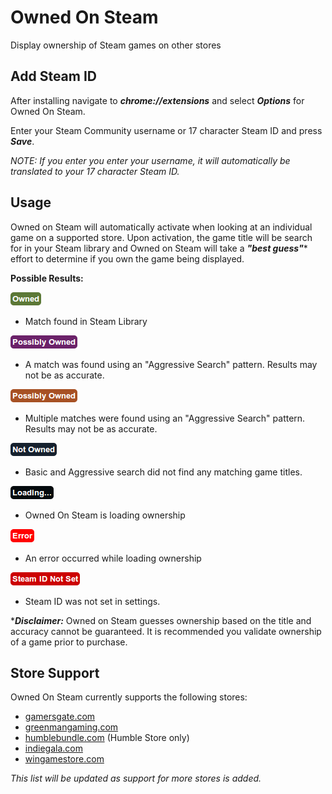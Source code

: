 # Owned On Steam
Display ownership of Steam games on other stores

## Add Steam ID
After installing navigate to ***chrome://extensions*** and select ***Options***
for Owned On Steam.

Enter your Steam Community username or 17 character Steam ID and press ***Save***.

*NOTE: If you enter you enter your username, it will automatically be translated
to your 17 character Steam ID.*

## Usage
Owned on Steam will automatically activate when looking at an individual game
on a supported store.  Upon activation, the game title will be search for in
your Steam library and Owned on Steam will take a ***"best guess"***\* effort
to determine if you own the game being displayed.

**Possible Results:**

![Owned](https://raw.githubusercontent.com/Skylark95/Owned-On-Steam/master/images/results/owned.png "Owned")
* Match found in Steam Library

![Possibly Owned](https://raw.githubusercontent.com/Skylark95/Owned-On-Steam/master/images/results/possibly_owned.png "Possibly Owned")
* A match was found using an "Aggressive Search" pattern.  Results may not be as accurate.

![Possibly Owned Multi](https://raw.githubusercontent.com/Skylark95/Owned-On-Steam/master/images/results/possibly_owned_multi.png "Possibly Owned Multi")
* Multiple matches were found using an "Aggressive Search" pattern.  Results may not be as accurate.

![Not Owned](https://raw.githubusercontent.com/Skylark95/Owned-On-Steam/master/images/results/not_owned.png "Not Owned")
* Basic and Aggressive search did not find any matching game titles.

![Loading](https://raw.githubusercontent.com/Skylark95/Owned-On-Steam/master/images/results/loading.png "Loading")
* Owned On Steam is loading ownership

![Error](https://raw.githubusercontent.com/Skylark95/Owned-On-Steam/master/images/results/error.png "Error")
* An error occurred while loading ownership

![Steam ID Not Set](https://raw.githubusercontent.com/Skylark95/Owned-On-Steam/master/images/results/steamid_error.png "Steam ID Not Set")
* Steam ID was not set in settings.

\****Disclaimer:*** Owned on Steam guesses ownership based on the title and accuracy
cannot be guaranteed.  It is recommended you validate ownership of a game prior to purchase.

## Store Support
Owned On Steam currently supports the following stores:

* [gamersgate.com](http://www.gamersgate.com/)
* [greenmangaming.com](http://www.greenmangaming.com/)
* [humblebundle.com](https://www.humblebundle.com/store) (Humble Store only)
* [indiegala.com](https://www.indiegala.com/)
* [wingamestore.com](http://www.wingamestore.com/)

*This list will be updated as support for more stores is added.*
